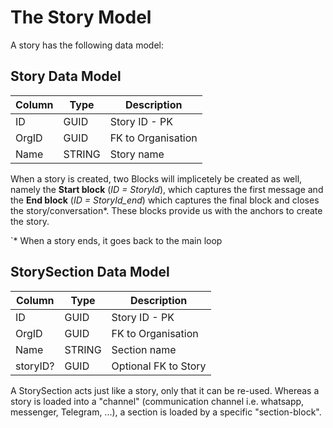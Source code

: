# The Story Model

A story has the following data model:

**Story Data Model** 
---
| Column  | Type   | Description    |
|---------|--------|----------------|
| ID      | GUID   | Story ID - PK  |
| OrgID   | GUID   | FK to Organisation |
| Name    | STRING | Story name |

When a story is created, two Blocks will implicetely be created as well, namely the **Start block** (*ID = StoryId*), which captures the first message and the **End block** (*ID = StoryId_end*) which captures the final block and closes the story/conversation*. These blocks provide us with the anchors to create the story.

`* When a story ends, it goes back to the main loop 

**StorySection Data Model** 
---
| Column  | Type   | Description    |
|---------|--------|----------------|
| ID      | GUID   | Story ID - PK  |
| OrgID   | GUID   | FK to Organisation |
| Name    | STRING | Section name |
| storyID?   | GUID   | Optional FK to Story |

A StorySection acts just like a story, only that it can be re-used. Whereas a story is loaded into a "channel" (communication channel i.e. whatsapp, messenger, Telegram, ...), a section is loaded by a specific "section-block".


<!--
The story data model is thus rather simple. However, just as any story book, the story is made out up of different blocks which each capture a sections and sub-sections. It's the interplay of these two which allow us to author (very) large and extensive chat conversations.
-->
